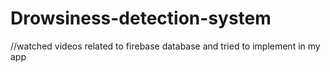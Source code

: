 # Drowsiness-detection-system
//watched videos related to firebase database and tried to implement in my app
